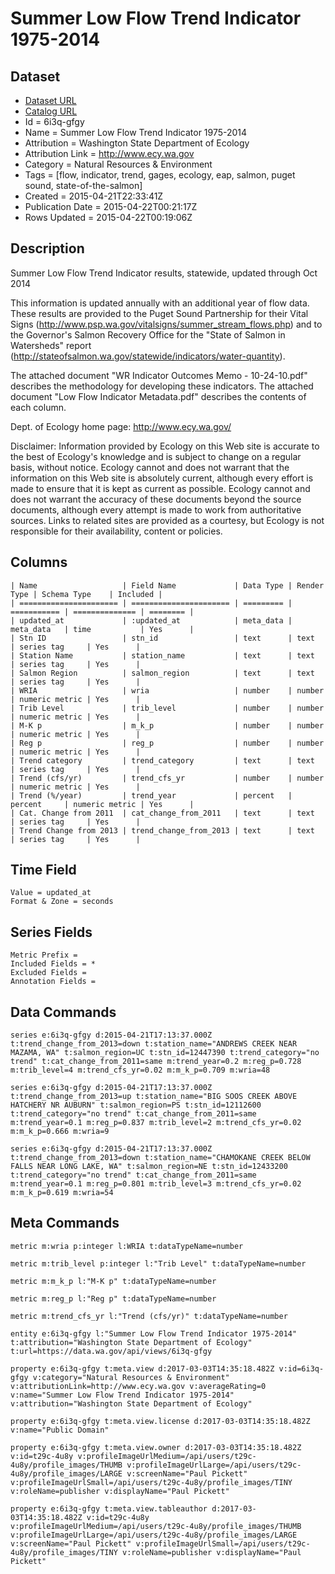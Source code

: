 # Summer Low Flow Trend Indicator 1975-2014

## Dataset

* [Dataset URL](https://data.wa.gov/api/views/6i3q-gfgy/rows.json?accessType=DOWNLOAD)
* [Catalog URL](https://catalog.data.gov/dataset/summer-low-flow-trend-indicator-1975-2014)
* Id = 6i3q-gfgy
* Name = Summer Low Flow Trend Indicator 1975-2014
* Attribution = Washington State Department of Ecology
* Attribution Link = http://www.ecy.wa.gov
* Category = Natural Resources & Environment
* Tags = [flow, indicator, trend, gages, ecology, eap, salmon, puget sound, state-of-the-salmon]
* Created = 2015-04-21T22:33:41Z
* Publication Date = 2015-04-22T00:21:17Z
* Rows Updated = 2015-04-22T00:19:06Z

## Description

Summer Low Flow Trend Indicator results, statewide, updated through Oct 2014 

This information is updated annually with an additional year of flow data. These results are provided to the Puget Sound Partnership for their Vital Signs (http://www.psp.wa.gov/vitalsigns/summer_stream_flows.php) and to the Governor's Salmon Recovery Office for the "State of Salmon in Watersheds" report (http://stateofsalmon.wa.gov/statewide/indicators/water-quantity). 

The attached document "WR Indicator Outcomes Memo - 10-24-10.pdf" describes the methodology for developing these indicators. The attached document "Low Flow Indicator Metadata.pdf" describes the contents of each column. 

Dept. of Ecology home page: http://www.ecy.wa.gov/ 

Disclaimer: 
Information provided by Ecology on this Web site is accurate to the best of Ecology's knowledge and is subject to change on a regular basis, without notice. Ecology cannot and does not warrant that the information on this Web site is absolutely current, although every effort is made to ensure that it is kept as current as possible. Ecology cannot and does not warrant the accuracy of these documents beyond the source documents, although every attempt is made to work from authoritative sources. Links to related sites are provided as a courtesy, but Ecology is not responsible for their availability, content or policies.

## Columns

```ls
| Name                   | Field Name             | Data Type | Render Type | Schema Type    | Included | 
| ====================== | ====================== | ========= | =========== | ============== | ======== | 
| updated_at             | :updated_at            | meta_data | meta_data   | time           | Yes      | 
| Stn ID                 | stn_id                 | text      | text        | series tag     | Yes      | 
| Station Name           | station_name           | text      | text        | series tag     | Yes      | 
| Salmon Region          | salmon_region          | text      | text        | series tag     | Yes      | 
| WRIA                   | wria                   | number    | number      | numeric metric | Yes      | 
| Trib Level             | trib_level             | number    | number      | numeric metric | Yes      | 
| M-K p                  | m_k_p                  | number    | number      | numeric metric | Yes      | 
| Reg p                  | reg_p                  | number    | number      | numeric metric | Yes      | 
| Trend category         | trend_category         | text      | text        | series tag     | Yes      | 
| Trend (cfs/yr)         | trend_cfs_yr           | number    | number      | numeric metric | Yes      | 
| Trend (%/year)         | trend_year             | percent   | percent     | numeric metric | Yes      | 
| Cat. Change from 2011  | cat_change_from_2011   | text      | text        | series tag     | Yes      | 
| Trend Change from 2013 | trend_change_from_2013 | text      | text        | series tag     | Yes      | 
```

## Time Field

```ls
Value = updated_at
Format & Zone = seconds
```

## Series Fields

```ls
Metric Prefix = 
Included Fields = *
Excluded Fields = 
Annotation Fields = 
```

## Data Commands

```ls
series e:6i3q-gfgy d:2015-04-21T17:13:37.000Z t:trend_change_from_2013=down t:station_name="ANDREWS CREEK NEAR MAZAMA, WA" t:salmon_region=UC t:stn_id=12447390 t:trend_category="no trend" t:cat_change_from_2011=same m:trend_year=0.2 m:reg_p=0.728 m:trib_level=4 m:trend_cfs_yr=0.02 m:m_k_p=0.709 m:wria=48

series e:6i3q-gfgy d:2015-04-21T17:13:37.000Z t:trend_change_from_2013=up t:station_name="BIG SOOS CREEK ABOVE HATCHERY NR AUBURN" t:salmon_region=PS t:stn_id=12112600 t:trend_category="no trend" t:cat_change_from_2011=same m:trend_year=0.1 m:reg_p=0.837 m:trib_level=2 m:trend_cfs_yr=0.02 m:m_k_p=0.666 m:wria=9

series e:6i3q-gfgy d:2015-04-21T17:13:37.000Z t:trend_change_from_2013=down t:station_name="CHAMOKANE CREEK BELOW FALLS NEAR LONG LAKE, WA" t:salmon_region=NE t:stn_id=12433200 t:trend_category="no trend" t:cat_change_from_2011=same m:trend_year=0.1 m:reg_p=0.801 m:trib_level=3 m:trend_cfs_yr=0.02 m:m_k_p=0.619 m:wria=54
```

## Meta Commands

```ls
metric m:wria p:integer l:WRIA t:dataTypeName=number

metric m:trib_level p:integer l:"Trib Level" t:dataTypeName=number

metric m:m_k_p l:"M-K p" t:dataTypeName=number

metric m:reg_p l:"Reg p" t:dataTypeName=number

metric m:trend_cfs_yr l:"Trend (cfs/yr)" t:dataTypeName=number

entity e:6i3q-gfgy l:"Summer Low Flow Trend Indicator 1975-2014" t:attribution="Washington State Department of Ecology" t:url=https://data.wa.gov/api/views/6i3q-gfgy

property e:6i3q-gfgy t:meta.view d:2017-03-03T14:35:18.482Z v:id=6i3q-gfgy v:category="Natural Resources & Environment" v:attributionLink=http://www.ecy.wa.gov v:averageRating=0 v:name="Summer Low Flow Trend Indicator 1975-2014" v:attribution="Washington State Department of Ecology"

property e:6i3q-gfgy t:meta.view.license d:2017-03-03T14:35:18.482Z v:name="Public Domain"

property e:6i3q-gfgy t:meta.view.owner d:2017-03-03T14:35:18.482Z v:id=t29c-4u8y v:profileImageUrlMedium=/api/users/t29c-4u8y/profile_images/THUMB v:profileImageUrlLarge=/api/users/t29c-4u8y/profile_images/LARGE v:screenName="Paul Pickett" v:profileImageUrlSmall=/api/users/t29c-4u8y/profile_images/TINY v:roleName=publisher v:displayName="Paul Pickett"

property e:6i3q-gfgy t:meta.view.tableauthor d:2017-03-03T14:35:18.482Z v:id=t29c-4u8y v:profileImageUrlMedium=/api/users/t29c-4u8y/profile_images/THUMB v:profileImageUrlLarge=/api/users/t29c-4u8y/profile_images/LARGE v:screenName="Paul Pickett" v:profileImageUrlSmall=/api/users/t29c-4u8y/profile_images/TINY v:roleName=publisher v:displayName="Paul Pickett"
```